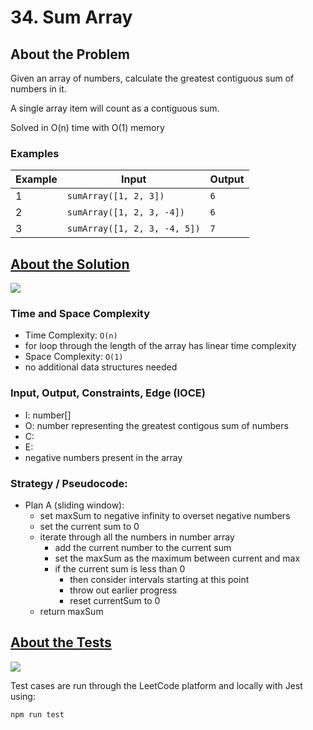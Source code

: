 # 34. Sum Array

## About the Problem

Given an array of numbers, calculate the greatest contiguous sum of numbers in it.

A single array item will count as a contiguous sum.

Solved in O(n) time with O(1) memory

### Examples

| Example| Input | Output |
| --- | --- | --- |
| 1 | `sumArray([1, 2, 3])` | `6` |
| 2 | `sumArray([1, 2, 3, -4])` | `6` |
| 3 | `sumArray([1, 2, 3, -4, 5])` | `7` |

## <a href='./sumArray.js'>About the Solution</a>

<img src='https://img.shields.io/badge/JavaScript-F7DF1E.svg?style=for-the-badge&logo=JavaScript&logoColor=black' />

### Time and Space Complexity
 - Time Complexity: `O(n)`
  - for loop through the length of the array has linear time complexity
 - Space Complexity: `O(1)`
  - no additional data structures needed

### Input, Output, Constraints, Edge (IOCE)
 - I: number[]
 - O: number representing the greatest contigous sum of numbers
 - C:
 - E:
  - negative numbers present in the array

### Strategy / Pseudocode:
- Plan A (sliding window):
  - set maxSum to negative infinity to overset negative numbers
  - set the current sum to 0
  - iterate through all the numbers in number array
    - add the current number to the current sum
    - set the maxSum as the maximum between current and max
    - if the current sum is less than 0
      - then consider intervals starting at this point
      - throw out earlier progress
      - reset currentSum to 0
  - return maxSum

## <a href='./sumArray.test.js'>About the Tests</a>

<img src='https://img.shields.io/badge/Jest-C21325.svg?style=for-the-badge&logo=Jest&logoColor=white' />

Test cases are run through the LeetCode platform and locally with Jest using:
```
npm run test
```